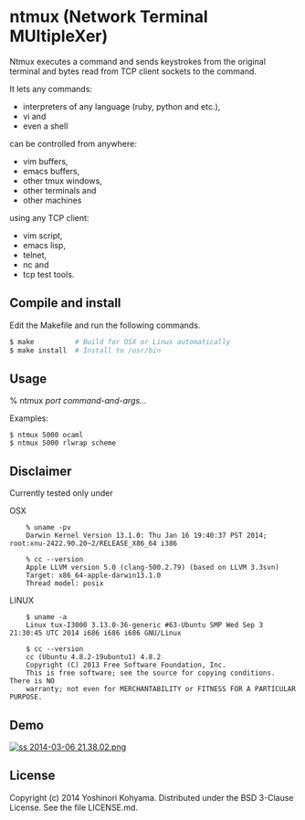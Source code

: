 # ntmux (Network Terminal MUltipleXer)

Ntmux executes a command and sends keystrokes from the original terminal and bytes read from TCP client sockets to the command.

It lets any commands:

* interpreters of any language (ruby, python and etc.),
* vi and
* even a shell

can be controlled from anywhere:

* vim buffers,
* emacs buffers,
* other tmux windows,
* other terminals and
* other machines

using any TCP client:

* vim script,
* emacs lisp,
* telnet,
* nc and
* tcp test tools.

## Compile and install

Edit the Makefile and run the following commands.
    
```bash
$ make          # Build for OSX or Linux automatically
$ make install  # Install to /usr/bin
```

## Usage

% ntmux *port* *command-and-args...*

Examples:
```
$ ntmux 5000 ocaml
$ ntmux 5000 rlwrap scheme
```

## Disclaimer

Currently tested only under

OSX

```
    % uname -pv
    Darwin Kernel Version 13.1.0: Thu Jan 16 19:40:37 PST 2014; root:xnu-2422.90.20~2/RELEASE_X86_64 i386
    
    % cc --version
    Apple LLVM version 5.0 (clang-500.2.79) (based on LLVM 3.3svn)
    Target: x86_64-apple-darwin13.1.0
    Thread model: posix
```

LINUX

```
    $ uname -a
    Linux tux-I3000 3.13.0-36-generic #63-Ubuntu SMP Wed Sep 3 21:30:45 UTC 2014 i686 i686 i686 GNU/Linux
    
    $ cc --version
    cc (Ubuntu 4.8.2-19ubuntu1) 4.8.2
    Copyright (C) 2013 Free Software Foundation, Inc.
    This is free software; see the source for copying conditions.  There is NO
    warranty; not even for MERCHANTABILITY or FITNESS FOR A PARTICULAR PURPOSE.
```

## Demo

<a href="https://www.youtube.com/watch?v=dKNr3rk58YI">![ss 2014-03-06 21.38.02.png](https://qiita-image-store.s3.amazonaws.com/0/12593/20ebc62f-a085-d708-143b-c49fde705802.png "ss 2014-03-06 21.38.02.png")</a>

## License

Copyright (c) 2014 Yoshinori Kohyama.  Distributed under the BSD 3-Clause License.  See the file LICENSE.md.

